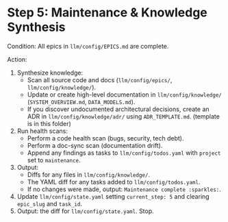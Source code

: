 # Step 5: Maintenance & Knowledge Synthesis

Condition: All epics in `llm/config/EPICS.md` are complete.

Action:
1. Synthesize knowledge:
   * Scan all source code and docs (`llm/config/epics/`, `llm/config/knowledge/`).
   * Update or create high-level documentation in `llm/config/knowledge/` (`SYSTEM_OVERVIEW.md`, `DATA_MODELS.md`).
   * If you discover undocumented architectural decisions, create an ADR in `llm/config/knowledge/adr/` using `ADR_TEMPLATE.md`. (template is in this folder)
2. Run health scans:
   * Perform a code health scan (bugs, security, tech debt).
   * Perform a doc-sync scan (documentation drift).
   * Append any findings as tasks to `llm/config/todos.yaml` with `project` set to `maintenance`.
3. Output:
   * Diffs for any files in `llm/config/knowledge/`.
   * The YAML diff for any tasks added to `llm/config/todos.yaml`.
   * If no changes were made, output: `Maintenance complete :sparkles:`.
4. Update `llm/config/state.yaml` setting `current_step: 5` and clearing `epic_slug` and `task_id`.
5. Output: the diff for `llm/config/state.yaml`. Stop. 